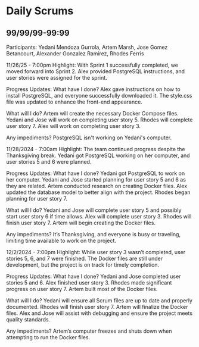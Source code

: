 # Daily Scrums

## 99/99/99-99:99

Participants: Yedani Mendoza Gurrola, Artem Marsh, Jose Gomez Betancourt, Alexander Gonzalez Ramirez, Rhodes Ferris

11/26/25 - 7:00pm
Highlight: With Sprint 1 successfully completed, we moved forward into Sprint 2. Alex provided PostgreSQL instructions, and user stories were assigned for the sprint.

Progress Updates:
What have I done?
Alex gave instructions on how to install PostgreSQL, and everyone successfully downloaded it.
The style.css file was updated to enhance the front-end appearance.

What will I do?
Artem will create the necessary Docker Compose files.
Yedani and Jose will work on completing user story 5.
Rhodes will complete user story 7.
Alex will work on completing user story 3.

Any impediments?
PostgreSQL isn't working on Yedani's computer.

11/28/2024 - 7:00am
Highlight: The team continued progress despite the Thanksgiving break. Yedani got PostgreSQL working on her computer, and user stories 5 and 6 were planned.

Progress Updates:
What have I done?
Yedani got PostgreSQL to work on her computer.
Yedani and Jose started planning for user story 5 and 6 as they are related.
Artem conducted research on creating Docker files.
Alex updated the database model to better align with the project.
Rhodes began planning for user story 7.

What will I do?
Yedani and Jose will complete user story 5 and possibly start user story 6 if time allows.
Alex will complete user story 3.
Rhodes will finish user story 7.
Artem will begin creating the Docker files.

Any impediments?
It’s Thanksgiving, and everyone is busy or traveling, limiting time available to work on the project.

12/2/2024 - 7:00pm
Highlight: While user story 3 wasn’t completed, user stories 5, 6, and 7 were finished. The Docker files are still under development, but the project is on track for timely completion.

Progress Updates:
What have I done?
Yedani and Jose completed user stories 5 and 6.
Alex finished user story 3.
Rhodes made significant progress on user story 7.
Artem built most of the Docker files.

What will I do?
Yedani will ensure all Scrum files are up to date and properly documented.
Rhodes will finish user story 7.
Artem will finalize the Docker files.
Alex and Jose will assist with debugging and ensure the project meets quality standards.

Any impediments?
Artem’s computer freezes and shuts down when attempting to run the Docker files.